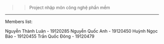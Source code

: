 >> Project nhập môn công nghệ phần mềm
***
Members list:

Nguyễn Thành Luân - 19120285
Nguyễn Quốc Anh - 19120450
Huỳnh Ngọc Bảo - 19120455
Trần Quốc Đông - 19120479
